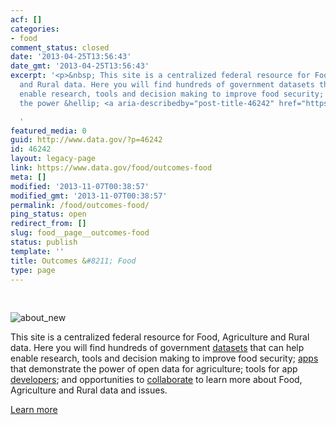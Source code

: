 ```yaml
---
acf: []
categories:
- food
comment_status: closed
date: '2013-04-25T13:56:43'
date_gmt: '2013-04-25T13:56:43'
excerpt: '<p>&nbsp; This site is a centralized federal resource for Food, Agriculture
  and Rural data. Here you will find hundreds of government datasets that can help
  enable research, tools and decision making to improve food security; apps that demonstrate
  the power &hellip; <a aria-describedby="post-title-46242" href="https://www.data.gov/food/outcomes-food">Continued</a></p>

  '
featured_media: 0
guid: http://www.data.gov/?p=46242
id: 46242
layout: legacy-page
link: https://www.data.gov/food/outcomes-food
meta: []
modified: '2013-11-07T00:38:57'
modified_gmt: '2013-11-07T00:38:57'
permalink: /food/outcomes-food/
ping_status: open
redirect_from: []
slug: food__page__outcomes-food
status: publish
template: ''
title: Outcomes &#8211; Food
type: page
---
```

 


![about_new](https://s3.amazonaws.com/bsp-ocsit-prod-east-appdata/datagov/wordpress/2013/10/images/about_new.jpg)

This site is a centralized federal resource for Food, Agriculture and Rural data. Here you will find hundreds of government [datasets](/food/data-food-community) that can help enable research, tools and decision making to improve food security; [apps](/food/page/food-apps.html) that demonstrate the power of open data for agriculture; tools for app [developers](http://usda.gov/wps/portal/usda/usdahome?navid=USDA_DEVELOPER); and opportunities to [collaborate](/food/collaborate-food-community) to learn more about Food, Agriculture and Rural data and issues.

[Learn more](/food/about)
